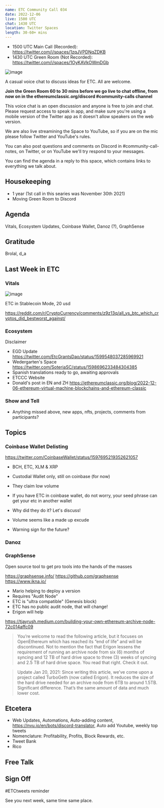 ```yaml
---
name: ETC Community Call 034
date: 2022-12-06
live: 1500 UTC
chat: 1430 UTC
location: Twitter Spaces
length: 30-60+ mins
---
```


- 1500 UTC Main Call (Recorded): https://twitter.com/i/spaces/1zqJVPDNqZDKB
- 1430 UTC Green Room (Not Recorded): https://twitter.com/i/spaces/1OyKAVkOWmDGb

![image](https://user-images.githubusercontent.com/1696942/205619494-01458e09-d537-4e19-add9-6304fc094c59.png)

A casual voice chat to discuss ideas for ETC. All are welcome.

**Join the Green Room 60 to 30 mins before we go live to chat offline, from now on in the ethereumclassic.org/discord #community-calls channel**

This voice chat is an open discussion and anyone is free to join and chat. Please request access to speak in app, and make sure you're using a mobile version of the Twitter app as it doesn't allow speakers on the web version.

We are also live streamining the Space to YouTube, so if you are on the mic please follow Twitter and YouTube's rules.

You can also post questions and comments on Discord in #community-call-notes, on Twitter, or on YouTube we'll try respond to your messages.

You can find the agenda in a reply to this space, which contains links to everything we talk about.

## Housekeeping

- 1 year (1st call in this searies was November 30th 2021)
- Moving Green Room to Discord

## Agenda

Vitals, Ecosystem Updates, Coinbase Wallet, Danoz (?), GraphSense

## Gratitude

Brolal, d_a

## Last Week in ETC

### Vitals

![image](https://user-images.githubusercontent.com/1696942/205920653-f02181d7-1597-4703-8236-10f34a11b76e.png)

ETC in Stablecoin Mode, 20 usd

https://reddit.com/r/CryptoCurrency/comments/z9z13q/all_vs_btc_which_cryptos_did_bestworst_against/

### Ecosystem

Disclaimer

- EGD Update https://twitter.com/EtcGrantsDao/status/1599548037285969921
- Wedergarten's Space https://twitter.com/SoteriaSC/status/1598696233484304385
- Spanish translations ready to go, awaiting approvals
- ETCCC Website
- Donald's post in EN and ZH https://ethereumclassic.org/blog/2022-12-06-ethereum-virtual-machine-blockchains-and-ethereum-classic


### Show and Tell

- Anything missed above, new apps, nfts, projects, comments from participants?

## Topics

### Coinbase Wallet Delisting

https://twitter.com/CoinbaseWallet/status/1597695219352621057

- BCH, ETC, XLM & XRP
- Custodial Wallet only, still on coinbase (for now)
- They claim low volume
- If you have ETC in coinbase wallet, do not worry, your seed phrase can get your etc in another wallet

- Why did they do it? Let's discuss!
- Volume seems like a made up excude
- Warning sign for the future?

### Danoz

### GraphSense

Open source tool to get pro tools into the hands of the masses 

https://graphsense.info/
https://github.com/graphsense
https://www.ikna.io/

- Mario helping to deploy a version
- Requires "Audit Node"
- ETC is "ultra compatible" (Genesis block)
- ETC has no public audit node, that will change!
- Erigon will help

https://tjayrush.medium.com/building-your-own-ethereum-archive-node-72c014affc09

> You’re welcome to read the following article, but it focuses on OpenEthereum which has reached its “end of life” and will be discontinued. Not to mention the fact that Erigon lessens the requirement of running an archive node from six (6) months of syncing and 12 TB of hard drive space to three (3) weeks of syncing and 2.5 TB of hard drive space. You read that right. Check it out.

> Update Jan 20, 2021: Since writing this article, we’ve come upon a project called TurboGeth (now called Erigon). It reduces the size of the hard drive needed for an archive node from 6TB to around 1.5TB. Significant difference. That’s the same amount of data and much lower cost.

## Etcetera

- Web Updates, Automations, Auto-adding content, https://nvu.io/en/bots/discord-translator, Auto add Youtube, weekly top tweets
- Nomenclature: Profitability, Profits, Block Rewards, etc.
- Tweet Bank
- Rico

## Free Talk

## Sign Off

#ETCtweets reminder

See you next week, same time same place.
